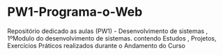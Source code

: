 # PW1-Programa-o-Web
Repositório dedicado as aulas (PW1) - Desenvolvimento de sistemas , 1ºModulo do desenvolvimento de sistemas. contendo Estudos , Projetos, Exercícios Práticos realizados durante o Andamento do Curso
